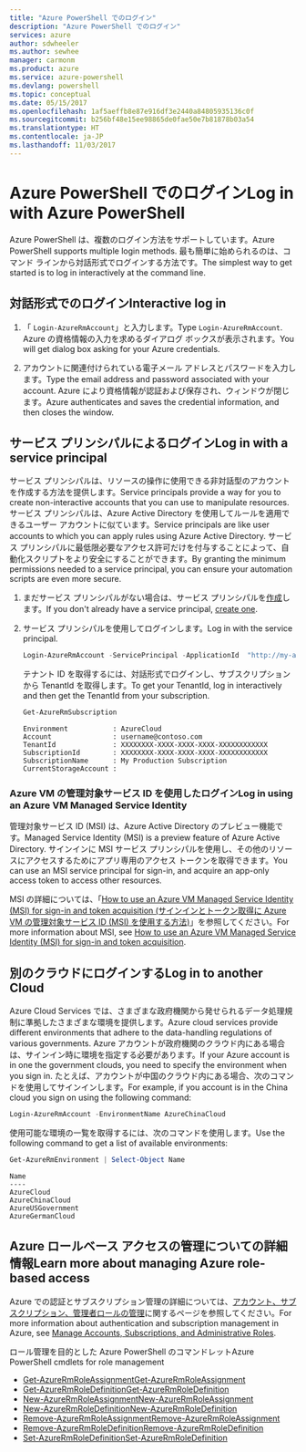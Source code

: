 ```yaml
---
title: "Azure PowerShell でのログイン"
description: "Azure PowerShell でのログイン"
services: azure
author: sdwheeler
ms.author: sewhee
manager: carmonm
ms.product: azure
ms.service: azure-powershell
ms.devlang: powershell
ms.topic: conceptual
ms.date: 05/15/2017
ms.openlocfilehash: 1af5aeffb8e87e916df3e2440a84805935136c0f
ms.sourcegitcommit: b256bf48e15ee98865de0fae50e7b81878b03a54
ms.translationtype: HT
ms.contentlocale: ja-JP
ms.lasthandoff: 11/03/2017
---
```

# <a name="log-in-with-azure-powershell"></a><span data-ttu-id="c068e-103">Azure PowerShell でのログイン</span><span class="sxs-lookup"><span data-stu-id="c068e-103">Log in with Azure PowerShell</span></span>

<span data-ttu-id="c068e-104">Azure PowerShell は、複数のログイン方法をサポートしています。</span><span class="sxs-lookup"><span data-stu-id="c068e-104">Azure PowerShell supports multiple login methods.</span></span> <span data-ttu-id="c068e-105">最も簡単に始められるのは、コマンド ラインから対話形式でログインする方法です。</span><span class="sxs-lookup"><span data-stu-id="c068e-105">The simplest way to get started is to log in interactively at the command line.</span></span>

## <a name="interactive-log-in"></a><span data-ttu-id="c068e-106">対話形式でのログイン</span><span class="sxs-lookup"><span data-stu-id="c068e-106">Interactive log in</span></span>

1. <span data-ttu-id="c068e-107">「 `Login-AzureRmAccount`」と入力します。</span><span class="sxs-lookup"><span data-stu-id="c068e-107">Type `Login-AzureRmAccount`.</span></span> <span data-ttu-id="c068e-108">Azure の資格情報の入力を求めるダイアログ ボックスが表示されます。</span><span class="sxs-lookup"><span data-stu-id="c068e-108">You will get dialog box asking for your Azure credentials.</span></span>

2. <span data-ttu-id="c068e-109">アカウントに関連付けられている電子メール アドレスとパスワードを入力します。</span><span class="sxs-lookup"><span data-stu-id="c068e-109">Type the email address and password associated with your account.</span></span> <span data-ttu-id="c068e-110">Azure により資格情報が認証および保存され、ウィンドウが閉じます。</span><span class="sxs-lookup"><span data-stu-id="c068e-110">Azure authenticates and saves the credential information, and then closes the window.</span></span>

## <a name="log-in-with-a-service-principal"></a><span data-ttu-id="c068e-111">サービス プリンシパルによるログイン</span><span class="sxs-lookup"><span data-stu-id="c068e-111">Log in with a service principal</span></span>

<span data-ttu-id="c068e-112">サービス プリンシパルは、リソースの操作に使用できる非対話型のアカウントを作成する方法を提供します。</span><span class="sxs-lookup"><span data-stu-id="c068e-112">Service principals provide a way for you to create non-interactive accounts that you can use to manipulate resources.</span></span> <span data-ttu-id="c068e-113">サービス プリンシパルは、Azure Active Directory を使用してルールを適用できるユーザー アカウントに似ています。</span><span class="sxs-lookup"><span data-stu-id="c068e-113">Service principals are like user accounts to which you can apply rules using Azure Active Directory.</span></span> <span data-ttu-id="c068e-114">サービス プリンシパルに最低限必要なアクセス許可だけを付与することによって、自動化スクリプトをより安全にすることができます。</span><span class="sxs-lookup"><span data-stu-id="c068e-114">By granting the minimum permissions needed to a service principal, you can ensure your automation scripts are even more secure.</span></span>

1. <span data-ttu-id="c068e-115">まだサービス プリンシパルがない場合は、サービス プリンシパルを[作成](create-azure-service-principal-azureps.md)します。</span><span class="sxs-lookup"><span data-stu-id="c068e-115">If you don't already have a service principal, [create one](create-azure-service-principal-azureps.md).</span></span>

2. <span data-ttu-id="c068e-116">サービス プリンシパルを使用してログインします。</span><span class="sxs-lookup"><span data-stu-id="c068e-116">Log in with the service principal.</span></span>

    ```powershell
    Login-AzureRmAccount -ServicePrincipal -ApplicationId  "http://my-app" -Credential $pscredential -TenantId $tenantid
    ```

    <span data-ttu-id="c068e-117">テナント ID を取得するには、対話形式でログインし、サブスクリプションから TenantId を取得します。</span><span class="sxs-lookup"><span data-stu-id="c068e-117">To get your TenantId, log in interactively and then get the TenantId from your subscription.</span></span>

    ```powershell
    Get-AzureRmSubscription
    ```

    ```
    Environment           : AzureCloud
    Account               : username@contoso.com
    TenantId              : XXXXXXXX-XXXX-XXXX-XXXX-XXXXXXXXXXXX
    SubscriptionId        : XXXXXXXX-XXXX-XXXX-XXXX-XXXXXXXXXXXX
    SubscriptionName      : My Production Subscription
    CurrentStorageAccount :
    ```

### <a name="log-in-using-an-azure-vm-managed-service-identity"></a><span data-ttu-id="c068e-118">Azure VM の管理対象サービス ID を使用したログイン</span><span class="sxs-lookup"><span data-stu-id="c068e-118">Log in using an Azure VM Managed Service Identity</span></span>

<span data-ttu-id="c068e-119">管理対象サービス ID (MSI) は、Azure Active Directory のプレビュー機能です。</span><span class="sxs-lookup"><span data-stu-id="c068e-119">Managed Service Identity (MSI) is a preview feature of Azure Active Directory.</span></span> <span data-ttu-id="c068e-120">サインインに MSI サービス プリンシパルを使用し、その他のリソースにアクセスするためにアプリ専用のアクセス トークンを取得できます。</span><span class="sxs-lookup"><span data-stu-id="c068e-120">You can use an MSI service principal for sign-in, and acquire an app-only access token to access other resources.</span></span>

<span data-ttu-id="c068e-121">MSI の詳細については、「[How to use an Azure VM Managed Service Identity (MSI) for sign-in and token acquisition (サインインとトークン取得に Azure VM の管理対象サービス ID (MSI) を使用する方法)](/azure/active-directory/msi-how-to-get-access-token-using-msi)」を参照してください。</span><span class="sxs-lookup"><span data-stu-id="c068e-121">For more information about MSI, see [How to use an Azure VM Managed Service Identity (MSI) for sign-in and token acquisition](/azure/active-directory/msi-how-to-get-access-token-using-msi).</span></span>

## <a name="log-in-to-another-cloud"></a><span data-ttu-id="c068e-122">別のクラウドにログインする</span><span class="sxs-lookup"><span data-stu-id="c068e-122">Log in to another Cloud</span></span>

<span data-ttu-id="c068e-123">Azure Cloud Services では、さまざまな政府機関から発せられるデータ処理規制に準拠したさまざまな環境を提供します。</span><span class="sxs-lookup"><span data-stu-id="c068e-123">Azure cloud services provide different environments that adhere to the data-handling regulations of various governments.</span></span> <span data-ttu-id="c068e-124">Azure アカウントが政府機関のクラウド内にある場合は、サインイン時に環境を指定する必要があります。</span><span class="sxs-lookup"><span data-stu-id="c068e-124">If your Azure account is in one the government clouds, you need to specify the environment when you sign in.</span></span> <span data-ttu-id="c068e-125">たとえば、アカウントが中国のクラウド内にある場合、次のコマンドを使用してサインインします。</span><span class="sxs-lookup"><span data-stu-id="c068e-125">For example, if you account is in the China cloud you sign on using the following command:</span></span>

```powershell
Login-AzureRmAccount -EnvironmentName AzureChinaCloud
```

<span data-ttu-id="c068e-126">使用可能な環境の一覧を取得するには、次のコマンドを使用します。</span><span class="sxs-lookup"><span data-stu-id="c068e-126">Use the following command to get a list of available environments:</span></span>

```powershell
Get-AzureRmEnvironment | Select-Object Name
```

```
Name
----
AzureCloud
AzureChinaCloud
AzureUSGovernment
AzureGermanCloud
```

## <a name="learn-more-about-managing-azure-role-based-access"></a><span data-ttu-id="c068e-127">Azure ロールベース アクセスの管理についての詳細情報</span><span class="sxs-lookup"><span data-stu-id="c068e-127">Learn more about managing Azure role-based access</span></span>

<span data-ttu-id="c068e-128">Azure での認証とサブスクリプション管理の詳細については、[アカウント、サブスクリプション、管理者ロールの管理](/azure/active-directory/role-based-access-control-configure)に関するページを参照してください。</span><span class="sxs-lookup"><span data-stu-id="c068e-128">For more information about authentication and subscription management in Azure, see [Manage Accounts, Subscriptions, and Administrative Roles](/azure/active-directory/role-based-access-control-configure).</span></span>

<span data-ttu-id="c068e-129">ロール管理を目的とした Azure PowerShell のコマンドレット</span><span class="sxs-lookup"><span data-stu-id="c068e-129">Azure PowerShell cmdlets for role management</span></span>

* [<span data-ttu-id="c068e-130">Get-AzureRmRoleAssignment</span><span class="sxs-lookup"><span data-stu-id="c068e-130">Get-AzureRmRoleAssignment</span></span>](/powershell/module/AzureRM.Resources/Get-AzureRmRoleAssignment)
* [<span data-ttu-id="c068e-131">Get-AzureRmRoleDefinition</span><span class="sxs-lookup"><span data-stu-id="c068e-131">Get-AzureRmRoleDefinition</span></span>](/powershell/module/AzureRM.Resources/Get-AzureRmRoleDefinition)
* [<span data-ttu-id="c068e-132">New-AzureRmRoleAssignment</span><span class="sxs-lookup"><span data-stu-id="c068e-132">New-AzureRmRoleAssignment</span></span>](/powershell/module/AzureRM.Resources/New-AzureRmRoleAssignment)
* [<span data-ttu-id="c068e-133">New-AzureRmRoleDefinition</span><span class="sxs-lookup"><span data-stu-id="c068e-133">New-AzureRmRoleDefinition</span></span>](/powershell/module/AzureRM.Resources/New-AzureRmRoleDefinition)
* [<span data-ttu-id="c068e-134">Remove-AzureRmRoleAssignment</span><span class="sxs-lookup"><span data-stu-id="c068e-134">Remove-AzureRmRoleAssignment</span></span>](/powershell/module/AzureRM.Resources/Remove-AzureRmRoleAssignment)
* [<span data-ttu-id="c068e-135">Remove-AzureRmRoleDefinition</span><span class="sxs-lookup"><span data-stu-id="c068e-135">Remove-AzureRmRoleDefinition</span></span>](/powershell/module/AzureRM.Resources/Remove-AzureRmRoleDefinition)
* [<span data-ttu-id="c068e-136">Set-AzureRmRoleDefinition</span><span class="sxs-lookup"><span data-stu-id="c068e-136">Set-AzureRmRoleDefinition</span></span>](/powershell/moduel/AzureRM.Resources/Set-AzureRmRoleDefinition)
